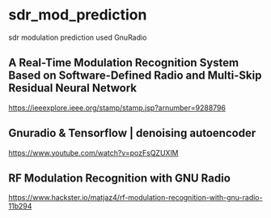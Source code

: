 # sdr_mod_prediction
sdr modulation prediction used GnuRadio

## A Real-Time Modulation Recognition System Based on Software-Defined Radio and Multi-Skip Residual Neural Network
https://ieeexplore.ieee.org/stamp/stamp.jsp?arnumber=9288796

## Gnuradio & Tensorflow | denoising autoencoder
https://www.youtube.com/watch?v=pozFsQZUXlM

## RF Modulation Recognition with GNU Radio
https://www.hackster.io/matjaz4/rf-modulation-recognition-with-gnu-radio-11b294

